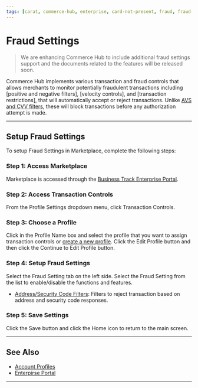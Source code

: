 ```yaml
---
tags: [carat, commerce-hub, enterprise, card-not-present, fraud, fraud-settings]
---
```


# Fraud Settings

<!-- theme: danger --> 
> We are enhancing Commerce Hub to include additional fraud settings support and the documents related to the features will be released soon.

Commerce Hub implements various transaction and fraud controls that allows merchants to monitor potentially fraudulent transactions including [positive and negative filters]<!--(?path=docs/Resources/Guides/Fraud/Fraud-Settings-Filters.md)-->, [velocity controls]<!--(?path=docs/Resources/Guides/Fraud/Fraud-Settings-Velocity.md)-->, and [transaction restrictions]<!--(?path=docs/Resources/Guides/Fraud/Fraud-Settings-Restrictions.md)-->, that will automatically accept or reject transactions. Unlike [AVS and CVV filters](?path=docs/Resources/Guides/Fraud/Fraud-Settings-AVS-CVV.md), these will block transactions before any authorization attempt is made.

---

## Setup Fraud Settings

To setup Fraud Settings in Marketplace, complete the following steps:

### Step 1: Access Marketplace

Marketplace is accessed through the [Business Track Enterprise Portal](https://www.businesstrack.com).

### Step 2: Access Transaction Controls 

From the Profile Settings dropdown menu, click Transaction Controls. 

### Step 3: Choose a Profile

Click in the Profile Name box and select the profile that you want to assign transaction controls or [create a new profile](?path=docs/Resources/Guides/Enterprise-Portal/Profiles.md). Click the Edit Profile button and then click the Continue to Edit Profile button. 

### Step 4: Setup Fraud Settings

Select the Fraud Setting tab on the left side. Select the Fraud Setting from the list to enable/disable the functions and features.

- [Address/Security Code Filters](?path=docs/Resources/Guides/Fraud/Fraud-Settings-AVS-CVV.md): Filters to reject transaction based on address and security code responses.
<!---
- [Fraud Filters](?path=docs/Resources/Guides/Fraud/Fraud-Settings-Filters.md): Positive and negative filters to approve or reject transactions.
- [Transaction Restrictions](?path=docs/Resources/Guides/Fraud/Fraud-Settings-Restrictions.md): Enable duplicate transaction detection and restrict refunds.
- [Velocity Controls](?path=docs/Resources/Guides/Fraud/Fraud-Settings-Velocity.md): Reject transactions based on minimum and maximum limits. 
-->

### Step 5: Save Settings
Click the Save button and click the Home icon to return to the main screen.

---

## See Also

- [Account Profiles](?path=docs/Resources/Guides/Enterprise-Portal/Profiles.md)
- [Enterpirse Portal](?path=docs/Resources/Guides/Enterprise-Portal/Enterprise-Portal.md)

---
